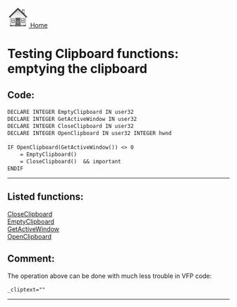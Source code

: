 [<img src="../images/home.png"> Home ](https://github.com/VFPX/Win32API)  

# Testing Clipboard functions: emptying the clipboard

## Code:
```foxpro  
DECLARE INTEGER EmptyClipboard IN user32
DECLARE INTEGER GetActiveWindow IN user32
DECLARE INTEGER CloseClipboard IN user32
DECLARE INTEGER OpenClipboard IN user32 INTEGER hwnd
	
IF OpenClipboard(GetActiveWindow()) <> 0
	= EmptyClipboard()
	= CloseClipboard()  && important
ENDIF  
```  
***  


## Listed functions:
[CloseClipboard](../libraries/user32/CloseClipboard.md)  
[EmptyClipboard](../libraries/user32/EmptyClipboard.md)  
[GetActiveWindow](../libraries/user32/GetActiveWindow.md)  
[OpenClipboard](../libraries/user32/OpenClipboard.md)  

## Comment:
The operation above can be done with much less trouble in VFP code:  
```foxpro
_cliptext=""
```
 
  
***  

